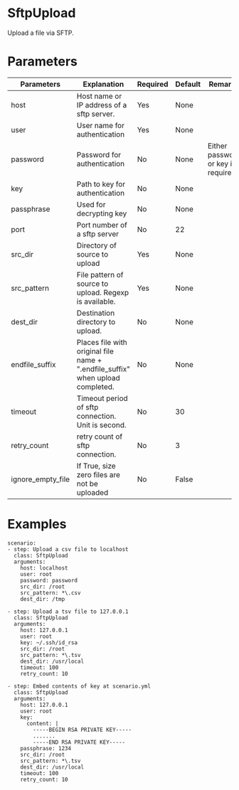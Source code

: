 # SftpUpload
Upload a file via SFTP.

# Parameters
|Parameters|Explanation|Required|Default|Remarks|
|----------|-----------|--------|-------|-------|
|host|Host name or IP address of a sftp server.|Yes|None||
|user|User name for authentication|Yes|None||
|password|Password for authentication|No|None|Either password or key is required|
|key|Path to key for authentication|No|None||
|passphrase|Used for decrypting key|No|None||
|port|Port number of a sftp server|No|22||
|src_dir|Directory of source to upload|Yes|None||
|src_pattern|File pattern of source to upload. Regexp is available.|Yes|None||
|dest_dir|Destination directory to upload.|No|None|
|endfile_suffix|Places file with original file name + ".endfile_suffix" when upload completed.|No|None||
|timeout|Timeout period of sftp connection. Unit is second.|No|30||
|retry_count|retry count of sftp connection.|No|3||
|ignore_empty_file|If True, size zero files are not be uploaded|No|False||

# Examples
```
scenario:
- step: Upload a csv file to localhost
  class: SftpUpload
  arguments:
    host: localhost
    user: root
    password: password
    src_dir: /root
    src_pattern: *\.csv
    dest_dir: /tmp

- step: Upload a tsv file to 127.0.0.1
  class: SftpUpload
  arguments:
    host: 127.0.0.1
    user: root
    key: ~/.ssh/id_rsa
    src_dir: /root
    src_pattern: *\.tsv
    dest_dir: /usr/local
    timeout: 100
    retry_count: 10

- step: Embed contents of key at scenario.yml
  class: SftpUpload
  arguments:
    host: 127.0.0.1
    user: root
    key:
      content: |
        -----BEGIN RSA PRIVATE KEY-----
        .......
        -----END RSA PRIVATE KEY-----
    passphrase: 1234
    src_dir: /root
    src_pattern: *\.tsv
    dest_dir: /usr/local
    timeout: 100
    retry_count: 10
```